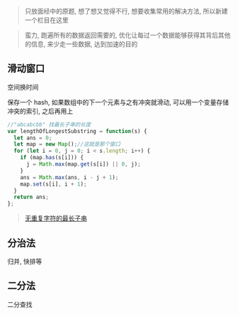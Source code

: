 > 只放面经中的原题, 想了想又觉得不行, 想要收集常用的解决方法, 所以新建一个栏目在这里

> 蛮力, 跑遍所有的数据返回需要的, 优化让每过一个数据能够获得其背后其他的信息, 来少走一些数据, 达到加速的目的

## 滑动窗口

空间换时间

保存一个 hash, 如果数组中的下一个元素与之有冲突就滑动, 可以用一个变量存储冲突的索引, 之后再用上

```JavaScript
//"abcabcbb" 找最长子串的长度
var lengthOfLongestSubstring = function(s) {
  let ans = 0;
  let map = new Map();//这就是那个窗口
  for (let i = 0, j = 0; i < s.length; i++) {
    if (map.has(s[i])) {
      j = Math.max(map.get(s[i]) || 0, j);
    }
    ans = Math.max(ans, i - j + 1);
    map.set(s[i], i + 1);
  }
  return ans;
};
```

> [无重复字符的最长子串](https://leetcode-cn.com/problems/longest-substring-without-repeating-characters/)

## 分治法

归并, 快排等

## 二分法

二分查找
